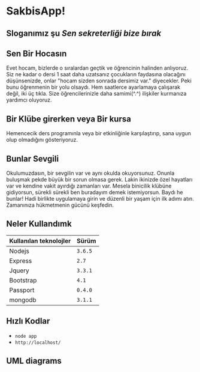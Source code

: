 # SakbisApp! 
## Sloganımız şu _Sen sekreterliği bize bırak_
## Sen Bir Hocasın
Evet hocam, bizlerde o sıralardan geçtik ve öğrencinin halinden anlıyoruz. Siz ne kadar o dersi 1 saat daha uzatsanız
çocukların faydasına olacağını düşünsenizde, onlar "hocam sizden sonrada dersimiz var." diyecekler.
Peki bunu öğrenmenin bir yolu olsaydı. Hem saatlerce ayarlamaya çalışarak değil, iki üç tıkla.
Size öğrencilerinizle daha samimi(^.^) ilişkiler kurmanıza yardımcı oluyoruz.
## Bir Klübe girerken veya Bir kursa
Hemencecik ders programınla veya bir etkinliğinle karşılaştırıp, sana uygun olup olmadığını gösteriyoruz.
## Bunlar Sevgili
Okulumuzdasın, bir sevgilin var ve aynı okulda okuyorsunuz. Onunla buluşmak pekde büyük bir sorun olmasa gerek.
Lakin ikinizde özel hayatları var ve kendine vakit ayırdığı zamanları var. Mesela binicilik klübüne gidiyorsun,
sürekli sürekli ben buradayım demek istemiyorsun. Baydı he bunlar! 
Hadi birlikte uygulamaya girin ve düzenli bir yaşam için ilk adımı atın. Zamanınıza hükmetmenin gücünü keşfedin.
## Neler Kullandımk                 
Kullanılan teknolojler  | Sürüm
------------- | -------------
Nodejs  | `3.6.5`
Express  | `2.7`
Jquery  | `3.3.1` 
Bootstrap  | `4.1` 
Passport | `0.4.0`
mongodb | `3.1.1`

 


## Hızlı Kodlar
- `node app` 
- `http://localhost/` 

## UML diagrams


